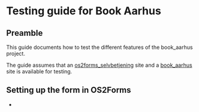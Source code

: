 # Testing guide for Book Aarhus

## Preamble

This guide documents how to test the different features of the book_aarhus project.

The guide assumes that an [os2forms_selvbetjening](https://github.com/itk-dev/os2forms_selvbetjening) site
and a [book_aarhus](https://github.com/itk-dev/book_aarhus) site is available for testing.

## Setting up the form in OS2Forms

* 
